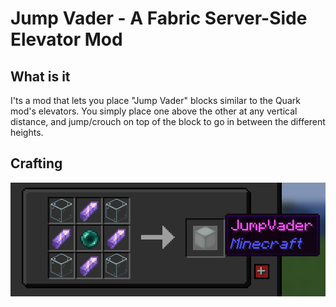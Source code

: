 # Jump Vader - A Fabric Server-Side Elevator Mod

## What is it
I'ts a mod that lets you place "Jump Vader" blocks similar to the Quark mod's elevators.
You simply place one above the other at any vertical distance, and jump/crouch on top of the
block to go in between the different heights.

## Crafting
![Crafting Recipe](https://github.com/VenomCodeDev/JumpVaderMod/blob/d1cd96ccd846d3249a4a7fcb298e740775ee344c/assets/JumpVaderCraftingRecipe.png?raw=true)